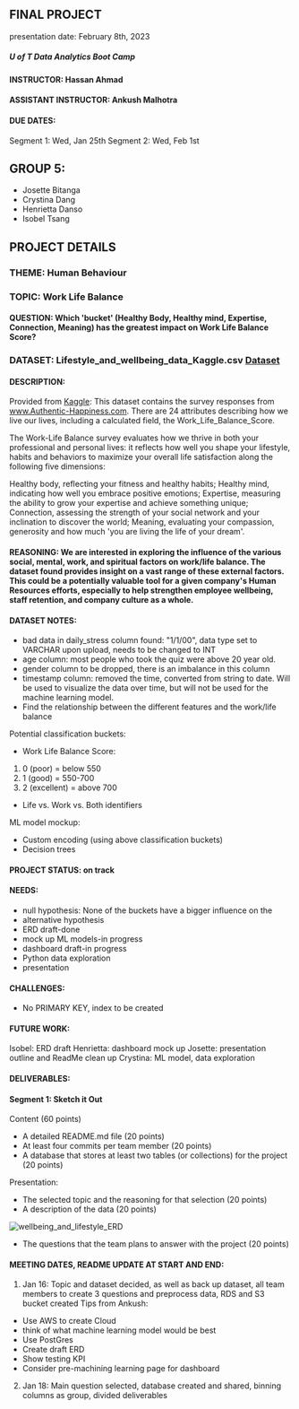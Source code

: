 ## FINAL PROJECT 
presentation date: February 8th, 2023


##### U of T Data Analytics Boot Camp
#### INSTRUCTOR: Hassan Ahmad
#### ASSISTANT INSTRUCTOR: Ankush Malhotra


#### DUE DATES:
Segment 1: Wed, Jan 25th
Segment 2: Wed, Feb 1st


## GROUP 5:
- Josette Bitanga
- Crystina Dang
- Henrietta Danso
- Isobel Tsang


## PROJECT DETAILS
### THEME: Human Behaviour
### TOPIC: Work Life Balance
#### QUESTION: Which 'bucket' (Healthy Body, Healthy mind, Expertise, Connection, Meaning) has the greatest impact on Work Life Balance Score?
### DATASET: Lifestyle_and_wellbeing_data_Kaggle.csv [Dataset](Data/Lifestyle_and_wellbeing_data_Kaggle.csv)
#### DESCRIPTION: 
Provided from [Kaggle](https://www.kaggle.com/datasets/ydalat/lifestyle-and-wellbeing-data):
This dataset contains the survey responses from www.Authentic-Happiness.com.
There are 24 attributes describing how we live our lives, including a calculated field, the Work_Life_Balance_Score.

The Work-Life Balance survey evaluates how we thrive in both your professional and personal lives: it reflects how well you shape your lifestyle, habits and behaviors to maximize your overall life satisfaction along the following five dimensions:

Healthy body, reflecting your fitness and healthy habits;
Healthy mind, indicating how well you embrace positive emotions;
Expertise, measuring the ability to grow your expertise and achieve something unique;
Connection, assessing the strength of your social network and your inclination to discover the world;
Meaning, evaluating your compassion, generosity and how much 'you are living the life of your dream'.

#### REASONING: We are interested in exploring the influence of the various social, mental, work, and spiritual factors on work/life balance. The dataset found provides insight on a vast range of these external factors. This could be a potentially valuable tool for a given company's Human Resources efforts, especially to help strengthen employee wellbeing, staff retention, and company culture as a whole.

#### DATASET NOTES:
- bad data in daily_stress column found: "1/1/00", data type set to VARCHAR upon upload, needs to be changed to INT
- age column: most people who took the quiz were above 20 year old.
- gender column to be dropped, there is an imbalance in this column
- timestamp column: removed the time, converted from string to date. Will be used to visualize the data over time, but will not be used for the machine learning model.
- Find the relationship between the different features and the work/life balance

Potential classification buckets:
- Work Life Balance Score:
1. 0 (poor) = below 550
2. 1 (good) = 550-700
3. 2 (excellent) = above 700
- Life vs. Work vs. Both identifiers 

ML model mockup:
- Custom encoding (using above classification buckets)
- Decision trees


#### PROJECT STATUS: on track

#### NEEDS:
- null hypothesis: None of the buckets have a bigger influence on the 
- alternative hypothesis
- ERD draft-done
- mock up ML models-in progress
- dashboard draft-in progress
- Python data exploration
- presentation

#### CHALLENGES:
- No PRIMARY KEY, index to be created

#### FUTURE WORK:
Isobel: ERD draft
Henrietta: dashboard mock up
Josette: presentation outline and ReadMe clean up
Crystina: ML model, data exploration



#### DELIVERABLES:
#### Segment 1: Sketch it Out
Content (60 points)
- A detailed README.md file (20 points)
- At least four commits per team member (20 points)
- A database that stores at least two tables (or collections) for the project (20 points)

Presentation:
- The selected topic and the reasoning for that selection (20 points)
- A description of the data (20 points)

![wellbeing_and_lifestyle_ERD](https://user-images.githubusercontent.com/108503112/214191885-bef94737-4d67-4b9e-9450-b0c16c54fddd.png)

- The questions that the team plans to answer with the project (20 points)



#### MEETING DATES, README UPDATE AT START AND END:
1. Jan 16: Topic and dataset decided, as well as back up dataset, all team members to create 3 questions and preprocess data, RDS and S3 bucket created
Tips from Ankush:
- Use AWS to create Cloud
- think of what machine learning model would be best
- Use PostGres
- Create draft ERD
- Show testing KPI
- Consider pre-machining learning page for dashboard

2. Jan 18: Main question selected, database created and shared, binning columns as group, divided deliverables

